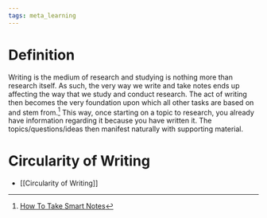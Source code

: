 ```yaml
---
tags: meta_learning
---
```


# Definition

Writing is the medium of research and studying is nothing more than research itself. As such, the very way we write and take notes ends up affecting the way that we study and conduct research. The act of writing then becomes the very foundation upon which all other tasks are based on and stem from.[^1] This way, once starting on a topic to research, you already have information regarding it because you have written it. The topics/questions/ideas then manifest naturally with supporting material.

# Circularity of Writing
- [[Circularity of Writing]]

[^1]: [How To Take Smart Notes](zotero://open-pdf/library/items/TZUSXCS6?page=39)